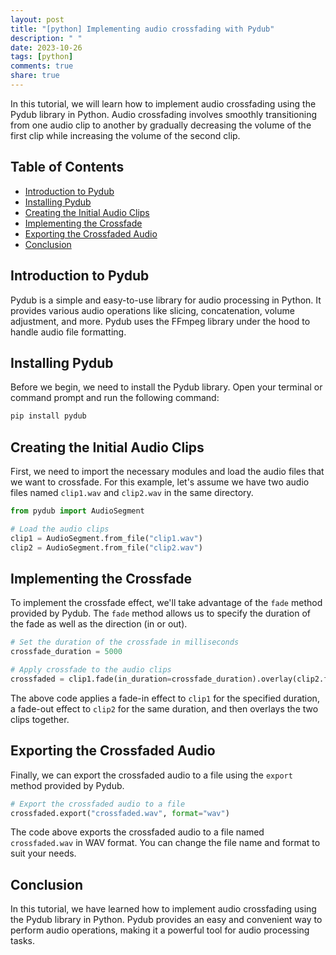 ```yaml
---
layout: post
title: "[python] Implementing audio crossfading with Pydub"
description: " "
date: 2023-10-26
tags: [python]
comments: true
share: true
---
```


In this tutorial, we will learn how to implement audio crossfading using the Pydub library in Python. Audio crossfading involves smoothly transitioning from one audio clip to another by gradually decreasing the volume of the first clip while increasing the volume of the second clip.

## Table of Contents
- [Introduction to Pydub](#introduction-to-pydub)
- [Installing Pydub](#installing-pydub)
- [Creating the Initial Audio Clips](#creating-the-initial-audio-clips)
- [Implementing the Crossfade](#implementing-the-crossfade)
- [Exporting the Crossfaded Audio](#exporting-the-crossfaded-audio)
- [Conclusion](#conclusion)

## Introduction to Pydub
Pydub is a simple and easy-to-use library for audio processing in Python. It provides various audio operations like slicing, concatenation, volume adjustment, and more. Pydub uses the FFmpeg library under the hood to handle audio file formatting.

## Installing Pydub
Before we begin, we need to install the Pydub library. Open your terminal or command prompt and run the following command:
```bash
pip install pydub
```

## Creating the Initial Audio Clips
First, we need to import the necessary modules and load the audio files that we want to crossfade. For this example, let's assume we have two audio files named `clip1.wav` and `clip2.wav` in the same directory.

```python
from pydub import AudioSegment

# Load the audio clips
clip1 = AudioSegment.from_file("clip1.wav")
clip2 = AudioSegment.from_file("clip2.wav")
```

## Implementing the Crossfade
To implement the crossfade effect, we'll take advantage of the `fade` method provided by Pydub. The `fade` method allows us to specify the duration of the fade as well as the direction (in or out).

```python
# Set the duration of the crossfade in milliseconds
crossfade_duration = 5000

# Apply crossfade to the audio clips
crossfaded = clip1.fade(in_duration=crossfade_duration).overlay(clip2.fade(out_duration=crossfade_duration))
```

The above code applies a fade-in effect to `clip1` for the specified duration, a fade-out effect to `clip2` for the same duration, and then overlays the two clips together.

## Exporting the Crossfaded Audio
Finally, we can export the crossfaded audio to a file using the `export` method provided by Pydub.

```python
# Export the crossfaded audio to a file
crossfaded.export("crossfaded.wav", format="wav")
```

The code above exports the crossfaded audio to a file named `crossfaded.wav` in WAV format. You can change the file name and format to suit your needs.

## Conclusion
In this tutorial, we have learned how to implement audio crossfading using the Pydub library in Python. Pydub provides an easy and convenient way to perform audio operations, making it a powerful tool for audio processing tasks.